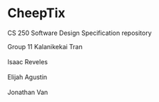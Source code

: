 # CheepTix
CS 250 Software Design Specification repository

Group 11
Kalanikekai Tran <br />   
Isaac Reveles <br />   
Elijah Agustin <br />   
Jonathan Van <br />   

